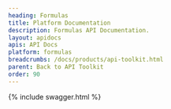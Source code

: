```yaml
---
heading: Formulas
title: Platform Documentation
description: Formulas API Documentation.
layout: apidocs
apis: API Docs
platform: formulas
breadcrumbs: /docs/products/api-toolkit.html
parent: Back to API Toolkit
order: 90
---
```


{% include swagger.html %}
